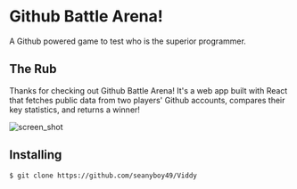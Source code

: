 # Github Battle Arena!

A Github powered game to test who is the superior programmer.

## The Rub

Thanks for checking out Github Battle Arena! It's a web app built with React that fetches public data from two players' Github accounts, compares their key statistics, and returns a winner!

![screen_shot](https://github.com/seanyboy49/Github-Battle-Arena/blob/master/images/screenshot.png)

## Installing

```
$ git clone https://github.com/seanyboy49/Viddy

```
